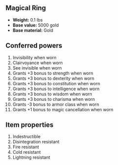 ## Magical Ring
- **Weight:** 0.1 lbs
- **Base value:** 5000 gold
- **Base material:** Gold
## Conferred powers
1. Invisibility when worn
2. Clairvoyance when worn
3. See invisible when worn
4. Grants +3 bonus to strength when worn
5. Grants +3 bonus to dexterity when worn
6. Grants +3 bonus to constitution when worn
7. Grants +3 bonus to intelligence when worn
8. Grants +3 bonus to wisdom when worn
9. Grants +3 bonus to charisma when worn
10. Grants -3 bonus to armor class when worn
11. Grants +1 bonus to magic cancellation when worn
## Item properties
1. Indestructible
2. Disintegration resistant
3. Fire resistant
4. Cold resistant
5. Lightning resistant
